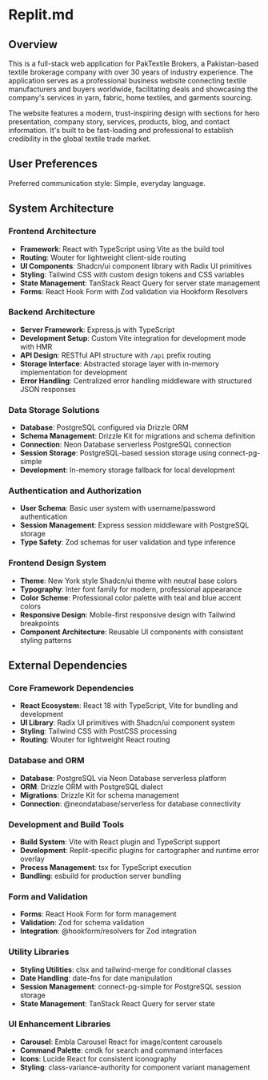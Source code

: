 # Replit.md

## Overview

This is a full-stack web application for PakTextile Brokers, a Pakistan-based textile brokerage company with over 30 years of industry experience. The application serves as a professional business website connecting textile manufacturers and buyers worldwide, facilitating deals and showcasing the company's services in yarn, fabric, home textiles, and garments sourcing.

The website features a modern, trust-inspiring design with sections for hero presentation, company story, services, products, blog, and contact information. It's built to be fast-loading and professional to establish credibility in the global textile trade market.

## User Preferences

Preferred communication style: Simple, everyday language.

## System Architecture

### Frontend Architecture
- **Framework**: React with TypeScript using Vite as the build tool
- **Routing**: Wouter for lightweight client-side routing
- **UI Components**: Shadcn/ui component library with Radix UI primitives
- **Styling**: Tailwind CSS with custom design tokens and CSS variables
- **State Management**: TanStack React Query for server state management
- **Forms**: React Hook Form with Zod validation via Hookform Resolvers

### Backend Architecture
- **Server Framework**: Express.js with TypeScript
- **Development Setup**: Custom Vite integration for development mode with HMR
- **API Design**: RESTful API structure with `/api` prefix routing
- **Storage Interface**: Abstracted storage layer with in-memory implementation for development
- **Error Handling**: Centralized error handling middleware with structured JSON responses

### Data Storage Solutions
- **Database**: PostgreSQL configured via Drizzle ORM
- **Schema Management**: Drizzle Kit for migrations and schema definition
- **Connection**: Neon Database serverless PostgreSQL connection
- **Session Storage**: PostgreSQL-based session storage using connect-pg-simple
- **Development**: In-memory storage fallback for local development

### Authentication and Authorization
- **User Schema**: Basic user system with username/password authentication
- **Session Management**: Express session middleware with PostgreSQL storage
- **Type Safety**: Zod schemas for user validation and type inference

### Frontend Design System
- **Theme**: New York style Shadcn/ui theme with neutral base colors
- **Typography**: Inter font family for modern, professional appearance
- **Color Scheme**: Professional color palette with teal and blue accent colors
- **Responsive Design**: Mobile-first responsive design with Tailwind breakpoints
- **Component Architecture**: Reusable UI components with consistent styling patterns

## External Dependencies

### Core Framework Dependencies
- **React Ecosystem**: React 18 with TypeScript, Vite for bundling and development
- **UI Library**: Radix UI primitives with Shadcn/ui component system
- **Styling**: Tailwind CSS with PostCSS processing
- **Routing**: Wouter for lightweight React routing

### Database and ORM
- **Database**: PostgreSQL via Neon Database serverless platform
- **ORM**: Drizzle ORM with PostgreSQL dialect
- **Migrations**: Drizzle Kit for schema management
- **Connection**: @neondatabase/serverless for database connectivity

### Development and Build Tools
- **Build System**: Vite with React plugin and TypeScript support
- **Development**: Replit-specific plugins for cartographer and runtime error overlay
- **Process Management**: tsx for TypeScript execution
- **Bundling**: esbuild for production server bundling

### Form and Validation
- **Forms**: React Hook Form for form management
- **Validation**: Zod for schema validation
- **Integration**: @hookform/resolvers for Zod integration

### Utility Libraries
- **Styling Utilities**: clsx and tailwind-merge for conditional classes
- **Date Handling**: date-fns for date manipulation
- **Session Management**: connect-pg-simple for PostgreSQL session storage
- **State Management**: TanStack React Query for server state

### UI Enhancement Libraries
- **Carousel**: Embla Carousel React for image/content carousels
- **Command Palette**: cmdk for search and command interfaces
- **Icons**: Lucide React for consistent iconography
- **Styling**: class-variance-authority for component variant management